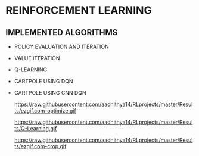 # **REINFORCEMENT LEARNING** 



## IMPLEMENTED  ALGORITHMS



- POLICY EVALUATION AND ITERATION 

- VALUE ITERATION

- Q-LEARNING

- CARTPOLE USING DQN

- CARTPOLE USING CNN DQN

  https://raw.githubusercontent.com/aadhithya14/RLprojects/master/Results/ezgif.com-optimize.gif





  https://raw.githubusercontent.com/aadhithya14/RLprojects/master/Results/Q-Learning.gif





  https://raw.githubusercontent.com/aadhithya14/RLprojects/master/Results/ezgif.com-crop.gif

